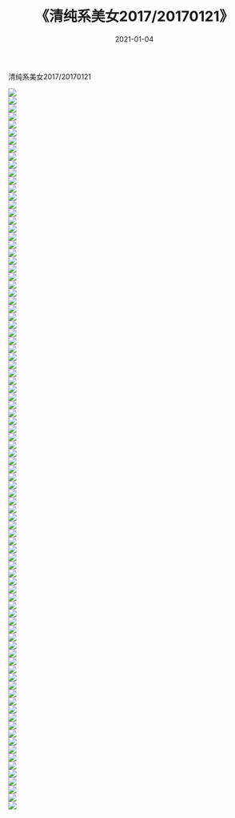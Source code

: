 ﻿---
layout: post
title:  《清纯系美女2017/20170121》
date:   2021-01-04
img: http://img.660000.xyz/Sharelink/清纯系美女/2017/20170121/000.jpg
categories: [美女, 清纯, 唯美]
---

清纯系美女2017/20170121

 ![](http://img.660000.xyz/Sharelink/清纯系美女/2017/20170121/001.jpg) <br>![](http://img.660000.xyz/Sharelink/清纯系美女/2017/20170121/002.jpg) <br>![](http://img.660000.xyz/Sharelink/清纯系美女/2017/20170121/003.jpg) <br>![](http://img.660000.xyz/Sharelink/清纯系美女/2017/20170121/004.jpg) <br>![](http://img.660000.xyz/Sharelink/清纯系美女/2017/20170121/005.jpg) <br>![](http://img.660000.xyz/Sharelink/清纯系美女/2017/20170121/006.jpg) <br>![](http://img.660000.xyz/Sharelink/清纯系美女/2017/20170121/007.jpg) <br>![](http://img.660000.xyz/Sharelink/清纯系美女/2017/20170121/008.jpg) <br>![](http://img.660000.xyz/Sharelink/清纯系美女/2017/20170121/009.jpg) <br>![](http://img.660000.xyz/Sharelink/清纯系美女/2017/20170121/010.jpg) <br>![](http://img.660000.xyz/Sharelink/清纯系美女/2017/20170121/011.jpg) <br>![](http://img.660000.xyz/Sharelink/清纯系美女/2017/20170121/012.jpg) <br>![](http://img.660000.xyz/Sharelink/清纯系美女/2017/20170121/013.jpg) <br>![](http://img.660000.xyz/Sharelink/清纯系美女/2017/20170121/014.jpg) <br>![](http://img.660000.xyz/Sharelink/清纯系美女/2017/20170121/015.jpg) <br>![](http://img.660000.xyz/Sharelink/清纯系美女/2017/20170121/016.jpg) <br>![](http://img.660000.xyz/Sharelink/清纯系美女/2017/20170121/017.jpg) <br>![](http://img.660000.xyz/Sharelink/清纯系美女/2017/20170121/018.jpg) <br>![](http://img.660000.xyz/Sharelink/清纯系美女/2017/20170121/019.jpg) <br>![](http://img.660000.xyz/Sharelink/清纯系美女/2017/20170121/020.jpg) <br>![](http://img.660000.xyz/Sharelink/清纯系美女/2017/20170121/021.jpg) <br>![](http://img.660000.xyz/Sharelink/清纯系美女/2017/20170121/022.jpg) <br>![](http://img.660000.xyz/Sharelink/清纯系美女/2017/20170121/023.jpg) <br>![](http://img.660000.xyz/Sharelink/清纯系美女/2017/20170121/024.jpg) <br>![](http://img.660000.xyz/Sharelink/清纯系美女/2017/20170121/025.jpg) <br>![](http://img.660000.xyz/Sharelink/清纯系美女/2017/20170121/026.jpg) <br>![](http://img.660000.xyz/Sharelink/清纯系美女/2017/20170121/027.jpg) <br>![](http://img.660000.xyz/Sharelink/清纯系美女/2017/20170121/028.jpg) <br>![](http://img.660000.xyz/Sharelink/清纯系美女/2017/20170121/029.jpg) <br>![](http://img.660000.xyz/Sharelink/清纯系美女/2017/20170121/030.jpg) <br>![](http://img.660000.xyz/Sharelink/清纯系美女/2017/20170121/031.jpg) <br>![](http://img.660000.xyz/Sharelink/清纯系美女/2017/20170121/032.jpg) <br>![](http://img.660000.xyz/Sharelink/清纯系美女/2017/20170121/033.jpg) <br>![](http://img.660000.xyz/Sharelink/清纯系美女/2017/20170121/034.jpg) <br>![](http://img.660000.xyz/Sharelink/清纯系美女/2017/20170121/035.jpg) <br>![](http://img.660000.xyz/Sharelink/清纯系美女/2017/20170121/036.jpg) <br>![](http://img.660000.xyz/Sharelink/清纯系美女/2017/20170121/037.jpg) <br>![](http://img.660000.xyz/Sharelink/清纯系美女/2017/20170121/038.jpg) <br>![](http://img.660000.xyz/Sharelink/清纯系美女/2017/20170121/039.jpg) <br>![](http://img.660000.xyz/Sharelink/清纯系美女/2017/20170121/040.jpg) <br>![](http://img.660000.xyz/Sharelink/清纯系美女/2017/20170121/041.jpg) <br>![](http://img.660000.xyz/Sharelink/清纯系美女/2017/20170121/042.jpg) <br>![](http://img.660000.xyz/Sharelink/清纯系美女/2017/20170121/043.jpg) <br>![](http://img.660000.xyz/Sharelink/清纯系美女/2017/20170121/044.jpg) <br>![](http://img.660000.xyz/Sharelink/清纯系美女/2017/20170121/045.jpg) <br>![](http://img.660000.xyz/Sharelink/清纯系美女/2017/20170121/046.jpg) <br>![](http://img.660000.xyz/Sharelink/清纯系美女/2017/20170121/047.jpg) <br>![](http://img.660000.xyz/Sharelink/清纯系美女/2017/20170121/048.jpg) <br>![](http://img.660000.xyz/Sharelink/清纯系美女/2017/20170121/049.jpg) <br>![](http://img.660000.xyz/Sharelink/清纯系美女/2017/20170121/050.jpg) <br>![](http://img.660000.xyz/Sharelink/清纯系美女/2017/20170121/051.jpg) <br>![](http://img.660000.xyz/Sharelink/清纯系美女/2017/20170121/052.jpg) <br>![](http://img.660000.xyz/Sharelink/清纯系美女/2017/20170121/053.jpg) <br>![](http://img.660000.xyz/Sharelink/清纯系美女/2017/20170121/054.jpg) <br>![](http://img.660000.xyz/Sharelink/清纯系美女/2017/20170121/055.jpg) <br>![](http://img.660000.xyz/Sharelink/清纯系美女/2017/20170121/056.jpg) <br>![](http://img.660000.xyz/Sharelink/清纯系美女/2017/20170121/057.jpg) <br>![](http://img.660000.xyz/Sharelink/清纯系美女/2017/20170121/058.jpg) <br>![](http://img.660000.xyz/Sharelink/清纯系美女/2017/20170121/059.jpg) <br>![](http://img.660000.xyz/Sharelink/清纯系美女/2017/20170121/060.jpg) <br>![](http://img.660000.xyz/Sharelink/清纯系美女/2017/20170121/061.jpg) <br>![](http://img.660000.xyz/Sharelink/清纯系美女/2017/20170121/062.jpg) <br>![](http://img.660000.xyz/Sharelink/清纯系美女/2017/20170121/063.jpg) <br>![](http://img.660000.xyz/Sharelink/清纯系美女/2017/20170121/064.jpg) <br>![](http://img.660000.xyz/Sharelink/清纯系美女/2017/20170121/065.jpg) <br>![](http://img.660000.xyz/Sharelink/清纯系美女/2017/20170121/066.jpg) <br>![](http://img.660000.xyz/Sharelink/清纯系美女/2017/20170121/067.jpg) <br>![](http://img.660000.xyz/Sharelink/清纯系美女/2017/20170121/068.jpg) <br>![](http://img.660000.xyz/Sharelink/清纯系美女/2017/20170121/069.jpg) <br>![](http://img.660000.xyz/Sharelink/清纯系美女/2017/20170121/070.jpg) <br>![](http://img.660000.xyz/Sharelink/清纯系美女/2017/20170121/071.jpg) <br>![](http://img.660000.xyz/Sharelink/清纯系美女/2017/20170121/072.jpg) <br>![](http://img.660000.xyz/Sharelink/清纯系美女/2017/20170121/073.jpg) <br>![](http://img.660000.xyz/Sharelink/清纯系美女/2017/20170121/074.jpg) <br>![](http://img.660000.xyz/Sharelink/清纯系美女/2017/20170121/075.jpg) <br>![](http://img.660000.xyz/Sharelink/清纯系美女/2017/20170121/076.jpg) <br>![](http://img.660000.xyz/Sharelink/清纯系美女/2017/20170121/077.jpg) <br>![](http://img.660000.xyz/Sharelink/清纯系美女/2017/20170121/078.jpg) <br>![](http://img.660000.xyz/Sharelink/清纯系美女/2017/20170121/079.jpg) <br>![](http://img.660000.xyz/Sharelink/清纯系美女/2017/20170121/080.jpg) <br>![](http://img.660000.xyz/Sharelink/清纯系美女/2017/20170121/081.jpg) <br>![](http://img.660000.xyz/Sharelink/清纯系美女/2017/20170121/082.jpg) <br>![](http://img.660000.xyz/Sharelink/清纯系美女/2017/20170121/083.jpg) <br>![](http://img.660000.xyz/Sharelink/清纯系美女/2017/20170121/084.jpg) <br>![](http://img.660000.xyz/Sharelink/清纯系美女/2017/20170121/085.jpg) <br>![](http://img.660000.xyz/Sharelink/清纯系美女/2017/20170121/086.jpg) <br>![](http://img.660000.xyz/Sharelink/清纯系美女/2017/20170121/087.jpg) <br>![](http://img.660000.xyz/Sharelink/清纯系美女/2017/20170121/088.jpg) <br>![](http://img.660000.xyz/Sharelink/清纯系美女/2017/20170121/089.jpg) <br>![](http://img.660000.xyz/Sharelink/清纯系美女/2017/20170121/090.jpg) <br>